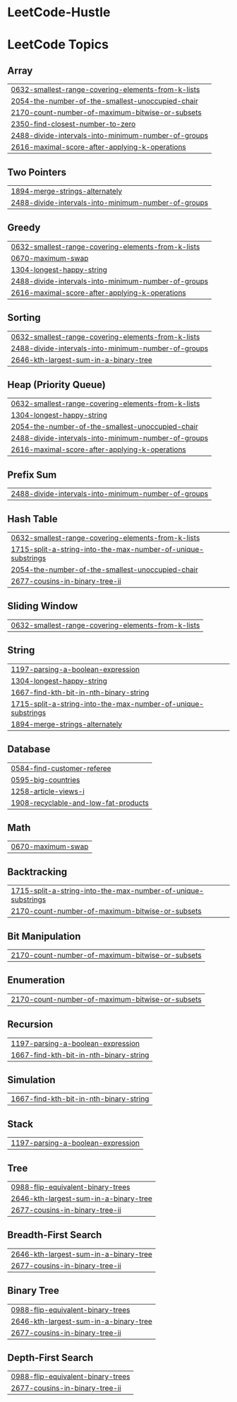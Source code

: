 # LeetCode-Hustle
<!---LeetCode Topics Start-->
# LeetCode Topics
## Array
|  |
| ------- |
| [0632-smallest-range-covering-elements-from-k-lists](https://github.com/Ahmedfurkhan/LeetCode-Hustle/tree/master/0632-smallest-range-covering-elements-from-k-lists) |
| [2054-the-number-of-the-smallest-unoccupied-chair](https://github.com/Ahmedfurkhan/LeetCode-Hustle/tree/master/2054-the-number-of-the-smallest-unoccupied-chair) |
| [2170-count-number-of-maximum-bitwise-or-subsets](https://github.com/Ahmedfurkhan/LeetCode-Hustle/tree/master/2170-count-number-of-maximum-bitwise-or-subsets) |
| [2350-find-closest-number-to-zero](https://github.com/Ahmedfurkhan/LeetCode-Hustle/tree/master/2350-find-closest-number-to-zero) |
| [2488-divide-intervals-into-minimum-number-of-groups](https://github.com/Ahmedfurkhan/LeetCode-Hustle/tree/master/2488-divide-intervals-into-minimum-number-of-groups) |
| [2616-maximal-score-after-applying-k-operations](https://github.com/Ahmedfurkhan/LeetCode-Hustle/tree/master/2616-maximal-score-after-applying-k-operations) |
## Two Pointers
|  |
| ------- |
| [1894-merge-strings-alternately](https://github.com/Ahmedfurkhan/LeetCode-Hustle/tree/master/1894-merge-strings-alternately) |
| [2488-divide-intervals-into-minimum-number-of-groups](https://github.com/Ahmedfurkhan/LeetCode-Hustle/tree/master/2488-divide-intervals-into-minimum-number-of-groups) |
## Greedy
|  |
| ------- |
| [0632-smallest-range-covering-elements-from-k-lists](https://github.com/Ahmedfurkhan/LeetCode-Hustle/tree/master/0632-smallest-range-covering-elements-from-k-lists) |
| [0670-maximum-swap](https://github.com/Ahmedfurkhan/LeetCode-Hustle/tree/master/0670-maximum-swap) |
| [1304-longest-happy-string](https://github.com/Ahmedfurkhan/LeetCode-Hustle/tree/master/1304-longest-happy-string) |
| [2488-divide-intervals-into-minimum-number-of-groups](https://github.com/Ahmedfurkhan/LeetCode-Hustle/tree/master/2488-divide-intervals-into-minimum-number-of-groups) |
| [2616-maximal-score-after-applying-k-operations](https://github.com/Ahmedfurkhan/LeetCode-Hustle/tree/master/2616-maximal-score-after-applying-k-operations) |
## Sorting
|  |
| ------- |
| [0632-smallest-range-covering-elements-from-k-lists](https://github.com/Ahmedfurkhan/LeetCode-Hustle/tree/master/0632-smallest-range-covering-elements-from-k-lists) |
| [2488-divide-intervals-into-minimum-number-of-groups](https://github.com/Ahmedfurkhan/LeetCode-Hustle/tree/master/2488-divide-intervals-into-minimum-number-of-groups) |
| [2646-kth-largest-sum-in-a-binary-tree](https://github.com/Ahmedfurkhan/LeetCode-Hustle/tree/master/2646-kth-largest-sum-in-a-binary-tree) |
## Heap (Priority Queue)
|  |
| ------- |
| [0632-smallest-range-covering-elements-from-k-lists](https://github.com/Ahmedfurkhan/LeetCode-Hustle/tree/master/0632-smallest-range-covering-elements-from-k-lists) |
| [1304-longest-happy-string](https://github.com/Ahmedfurkhan/LeetCode-Hustle/tree/master/1304-longest-happy-string) |
| [2054-the-number-of-the-smallest-unoccupied-chair](https://github.com/Ahmedfurkhan/LeetCode-Hustle/tree/master/2054-the-number-of-the-smallest-unoccupied-chair) |
| [2488-divide-intervals-into-minimum-number-of-groups](https://github.com/Ahmedfurkhan/LeetCode-Hustle/tree/master/2488-divide-intervals-into-minimum-number-of-groups) |
| [2616-maximal-score-after-applying-k-operations](https://github.com/Ahmedfurkhan/LeetCode-Hustle/tree/master/2616-maximal-score-after-applying-k-operations) |
## Prefix Sum
|  |
| ------- |
| [2488-divide-intervals-into-minimum-number-of-groups](https://github.com/Ahmedfurkhan/LeetCode-Hustle/tree/master/2488-divide-intervals-into-minimum-number-of-groups) |
## Hash Table
|  |
| ------- |
| [0632-smallest-range-covering-elements-from-k-lists](https://github.com/Ahmedfurkhan/LeetCode-Hustle/tree/master/0632-smallest-range-covering-elements-from-k-lists) |
| [1715-split-a-string-into-the-max-number-of-unique-substrings](https://github.com/Ahmedfurkhan/LeetCode-Hustle/tree/master/1715-split-a-string-into-the-max-number-of-unique-substrings) |
| [2054-the-number-of-the-smallest-unoccupied-chair](https://github.com/Ahmedfurkhan/LeetCode-Hustle/tree/master/2054-the-number-of-the-smallest-unoccupied-chair) |
| [2677-cousins-in-binary-tree-ii](https://github.com/Ahmedfurkhan/LeetCode-Hustle/tree/master/2677-cousins-in-binary-tree-ii) |
## Sliding Window
|  |
| ------- |
| [0632-smallest-range-covering-elements-from-k-lists](https://github.com/Ahmedfurkhan/LeetCode-Hustle/tree/master/0632-smallest-range-covering-elements-from-k-lists) |
## String
|  |
| ------- |
| [1197-parsing-a-boolean-expression](https://github.com/Ahmedfurkhan/LeetCode-Hustle/tree/master/1197-parsing-a-boolean-expression) |
| [1304-longest-happy-string](https://github.com/Ahmedfurkhan/LeetCode-Hustle/tree/master/1304-longest-happy-string) |
| [1667-find-kth-bit-in-nth-binary-string](https://github.com/Ahmedfurkhan/LeetCode-Hustle/tree/master/1667-find-kth-bit-in-nth-binary-string) |
| [1715-split-a-string-into-the-max-number-of-unique-substrings](https://github.com/Ahmedfurkhan/LeetCode-Hustle/tree/master/1715-split-a-string-into-the-max-number-of-unique-substrings) |
| [1894-merge-strings-alternately](https://github.com/Ahmedfurkhan/LeetCode-Hustle/tree/master/1894-merge-strings-alternately) |
## Database
|  |
| ------- |
| [0584-find-customer-referee](https://github.com/Ahmedfurkhan/LeetCode-Hustle/tree/master/0584-find-customer-referee) |
| [0595-big-countries](https://github.com/Ahmedfurkhan/LeetCode-Hustle/tree/master/0595-big-countries) |
| [1258-article-views-i](https://github.com/Ahmedfurkhan/LeetCode-Hustle/tree/master/1258-article-views-i) |
| [1908-recyclable-and-low-fat-products](https://github.com/Ahmedfurkhan/LeetCode-Hustle/tree/master/1908-recyclable-and-low-fat-products) |
## Math
|  |
| ------- |
| [0670-maximum-swap](https://github.com/Ahmedfurkhan/LeetCode-Hustle/tree/master/0670-maximum-swap) |
## Backtracking
|  |
| ------- |
| [1715-split-a-string-into-the-max-number-of-unique-substrings](https://github.com/Ahmedfurkhan/LeetCode-Hustle/tree/master/1715-split-a-string-into-the-max-number-of-unique-substrings) |
| [2170-count-number-of-maximum-bitwise-or-subsets](https://github.com/Ahmedfurkhan/LeetCode-Hustle/tree/master/2170-count-number-of-maximum-bitwise-or-subsets) |
## Bit Manipulation
|  |
| ------- |
| [2170-count-number-of-maximum-bitwise-or-subsets](https://github.com/Ahmedfurkhan/LeetCode-Hustle/tree/master/2170-count-number-of-maximum-bitwise-or-subsets) |
## Enumeration
|  |
| ------- |
| [2170-count-number-of-maximum-bitwise-or-subsets](https://github.com/Ahmedfurkhan/LeetCode-Hustle/tree/master/2170-count-number-of-maximum-bitwise-or-subsets) |
## Recursion
|  |
| ------- |
| [1197-parsing-a-boolean-expression](https://github.com/Ahmedfurkhan/LeetCode-Hustle/tree/master/1197-parsing-a-boolean-expression) |
| [1667-find-kth-bit-in-nth-binary-string](https://github.com/Ahmedfurkhan/LeetCode-Hustle/tree/master/1667-find-kth-bit-in-nth-binary-string) |
## Simulation
|  |
| ------- |
| [1667-find-kth-bit-in-nth-binary-string](https://github.com/Ahmedfurkhan/LeetCode-Hustle/tree/master/1667-find-kth-bit-in-nth-binary-string) |
## Stack
|  |
| ------- |
| [1197-parsing-a-boolean-expression](https://github.com/Ahmedfurkhan/LeetCode-Hustle/tree/master/1197-parsing-a-boolean-expression) |
## Tree
|  |
| ------- |
| [0988-flip-equivalent-binary-trees](https://github.com/Ahmedfurkhan/LeetCode-Hustle/tree/master/0988-flip-equivalent-binary-trees) |
| [2646-kth-largest-sum-in-a-binary-tree](https://github.com/Ahmedfurkhan/LeetCode-Hustle/tree/master/2646-kth-largest-sum-in-a-binary-tree) |
| [2677-cousins-in-binary-tree-ii](https://github.com/Ahmedfurkhan/LeetCode-Hustle/tree/master/2677-cousins-in-binary-tree-ii) |
## Breadth-First Search
|  |
| ------- |
| [2646-kth-largest-sum-in-a-binary-tree](https://github.com/Ahmedfurkhan/LeetCode-Hustle/tree/master/2646-kth-largest-sum-in-a-binary-tree) |
| [2677-cousins-in-binary-tree-ii](https://github.com/Ahmedfurkhan/LeetCode-Hustle/tree/master/2677-cousins-in-binary-tree-ii) |
## Binary Tree
|  |
| ------- |
| [0988-flip-equivalent-binary-trees](https://github.com/Ahmedfurkhan/LeetCode-Hustle/tree/master/0988-flip-equivalent-binary-trees) |
| [2646-kth-largest-sum-in-a-binary-tree](https://github.com/Ahmedfurkhan/LeetCode-Hustle/tree/master/2646-kth-largest-sum-in-a-binary-tree) |
| [2677-cousins-in-binary-tree-ii](https://github.com/Ahmedfurkhan/LeetCode-Hustle/tree/master/2677-cousins-in-binary-tree-ii) |
## Depth-First Search
|  |
| ------- |
| [0988-flip-equivalent-binary-trees](https://github.com/Ahmedfurkhan/LeetCode-Hustle/tree/master/0988-flip-equivalent-binary-trees) |
| [2677-cousins-in-binary-tree-ii](https://github.com/Ahmedfurkhan/LeetCode-Hustle/tree/master/2677-cousins-in-binary-tree-ii) |
<!---LeetCode Topics End-->